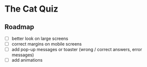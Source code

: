 # The Cat Quiz

## Roadmap

- [ ] better look on large screens
- [ ] correct margins on mobile screens
- [ ] add pop-up messages or toaster (wrong / correct answers, error messages)
- [ ] add animations